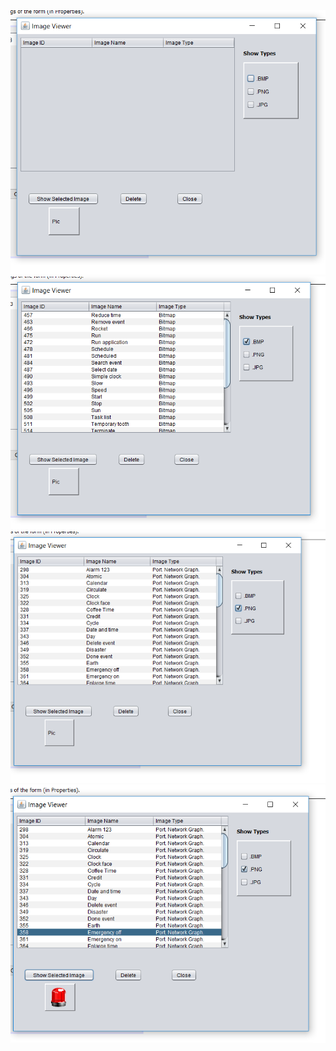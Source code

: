 <img src="https://github.com/YemaneZewdu/JavaProjects/blob/master/Image%20Processing/Image%20Processing%20Capture1.PNG" >

<br>

<img src="https://github.com/YemaneZewdu/JavaProjects/blob/master/Image%20Processing/Image%20Processing%20Capture2.PNG" >

<br>

<img src="https://github.com/YemaneZewdu/JavaProjects/blob/master/Image%20Processing/Image%20Processing%20Capture3.PNG" >

<br>

<img src="https://github.com/YemaneZewdu/JavaProjects/blob/master/Image%20Processing/Image%20Processing%20Capture4.PNG" >
